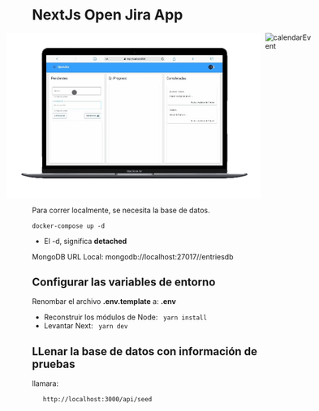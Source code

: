 # NextJs Open Jira App

<div style="display: flex; justify-content: center; gap: 10px;">
  <img src="https://github.com/edwinmoreno77/OpenJira-next/blob/main/assets/dragAndDrog.gif" alt="dragAndDrog" width="500">
  <img src="https://github.com/edwinmoreno77/calendar-backend/blob/main/assets/calendarEvent.gif" alt="calendarEvent" width="500">
</div>

Para correr localmente, se necesita la base de datos.

```
docker-compose up -d
```

- El -d, significa **detached**

MongoDB URL Local:
mongodb://localhost:27017//entriesdb

## Configurar las variables de entorno

Renombar el archivo **.env.template** a: **.env**

- Reconstruir los módulos de Node:
  ` yarn install`
- Levantar Next: ` yarn dev`

## LLenar la base de datos con información de pruebas

llamara:

```
   http://localhost:3000/api/seed

```
